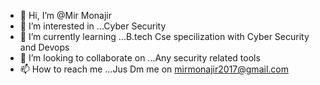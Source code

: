 - 👋 Hi, I’m @Mir Monajir
- 👀 I’m interested in ...Cyber Security
- 🌱 I’m currently learning ...B.tech Cse specilization with Cyber Security and Devops
- 💞️ I’m looking to collaborate on ...Any security related tools
- 📫 How to reach me ...Jus Dm me on mirmonajir2017@gmail.com

<!---
MirMonajir244/MirMonajir244 is a ✨ special ✨ repository because its `README.md` (this file) appears on your GitHub profile.
You can click the Preview link to take a look at your changes.
--->
